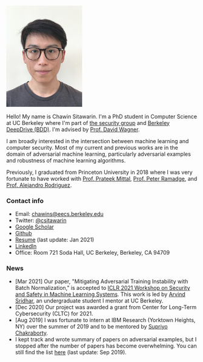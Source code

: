 <!-- ![profile_pic](/assets/profile_image.png) -->
<img src="/assets/profile_image.png" width="200">

Hello! My name is Chawin Sitawarin. I'm a PhD student in Computer Science at UC Berkeley where I'm part of [the security group](https://security.cs.berkeley.edu/) and [Berkeley DeepDrive (BDD)](https://bdd-data.berkeley.edu/). I'm advised by [Prof. David Wagner](https://people.eecs.berkeley.edu/~daw/).

I am broadly interested in the intersection between machine learning and computer security. Most of my current and previous works are in the domain of adversarial machine learning, particularly adversarial examples and robustness of machine learning algorithms.

Previously, I graduated from Princeton University in 2018 where I was very fortunate to have worked with [Prof. Prateek Mittal](https://www.princeton.edu/~pmittal/), [Prof. Peter Ramadge](http://faculty.ee.princeton.edu/ramadge/doku.html), and [Prof. Alejandro Rodriguez](http://faculty.ee.princeton.edu/arodriguez/).

### Contact info

- Email: chawins@eecs.berkeley.edu
- Twitter: [@csitawarin](https://twitter.com/csitawarin)
- [Google Scholar](https://scholar.google.com/citations?hl=en&authuser=1&user=AxUAEQ4AAAAJ)
- [Github](https://github.com/chawins)
- [Resume](/assets/Chawin_Sitawarin_CV.pdf) (last update: Jan 2021)
- [LinkedIn](https://www.linkedin.com/in/chawins/)
- Office: Room 721 Soda Hall, UC Berkeley, Berkeley, CA 94709

### News

- [Mar 2021] Our paper, "Mitigating Adversarial Training Instability with Batch Normalization," is accepted to [ICLR 2021 Workshop on Security and Safety in Machine Learning Systems](https://aisecure-workshop.github.io/aml-iclr2021/). This work is led by [Arvind Sridhar](https://www.arvindpsridhar.com/), an undergraduate student I mentor at UC Berkeley.
- [Dec 2020] Our project was awarded a grant from Center for Long-Term Cybersecurity (CLTC) for 2021.
- [Aug 2019] I was fortunate to intern at IBM Research (Yorktown Heights, NY) over the summer of 2019 and to be mentored by [Supriyo Chakraborty](https://researcher.watson.ibm.com/researcher/view.php?person=us-supriyo).
- I kept track and wrote summary of papers on adversarial examples, but I stopped after the number of papers has become overwhelming. You can still find the list [here](https://github.com/chawins/Adversarial-Examples-Reading-List) (last update: Sep 2019).
